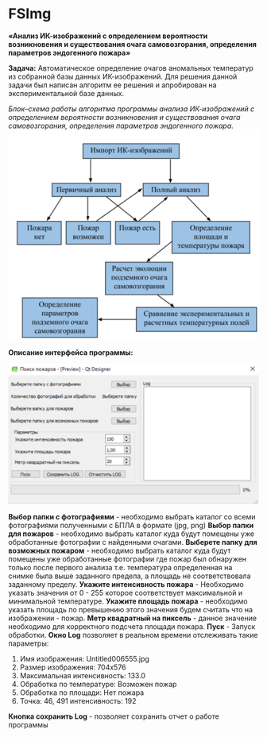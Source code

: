# FSImg
**«Анализ ИК-изображений с определением вероятности возникновения и существования очага самовозгорания, определения параметров эндогенного пожара»**

**Задача:**
Автоматическое определение очагов аномальных температур из собранной базы данных ИК-изображений. Для решения данной задачи был написан алгоритм ее решения и апробирован на экспериментальной базе данных.

*Блок–схема работы алгоритма программы анализа ИК-изображений с определением вероятности возникновения и существования очага самовозгорания, определения параметров эндогенного пожара.*
![Альтернативный текст](/блок%20схема.png)

**Описание интерфейса программы:**

![Альтернативный текст](/Безымянный.png)

**Выбор папки с фотографиями** - необходимо выбрать каталог со всеми фотографиями полученными с БПЛА в формате (jpg, png) 
**Выбор папки для пожаров** - необходимо выбрать каталог куда будут помещены уже обработанные фотографии с найденными очагами.
**Выберете папку для возможных пожаром** - необходимо выбрать каталог куда будут помещены уже обработанные фотографии где пожар был обнаружен только после первого анализа т.е. температура определенная на снимке была выше заданного предела, а площадь не соответствовала заданному пределу.
**Укажите интенсивность пожара** - Необходимо указать значения от 0 - 255 которое соответствует максимальной и минимальной температуре.
**Укажите площадь пожара** - необходимо указать площадь по превышению этого значения будем считать что на изображении - пожар.
**Метр квадратный на пиксель** - данное значение необходимо для корректного подсчета площади пожара. 
**Пуск** - Запуск обработки. 
**Окно Log** позволяет в реальном времени отслеживать такие параметры: 
 1. Имя изображения: Untitled006555.jpg
 2. Размер изображения: 704x576
 3. Максимальная интенсивность: 133.0
 4. Обработка по температуре: Возможен пожар
 5. Обработка по площади: Нет пожара
 6. Точка: 46, 491 интенсивность: 192
 
**Кнопка сохранить Log** - позволяет сохранить отчет о работе программы 
